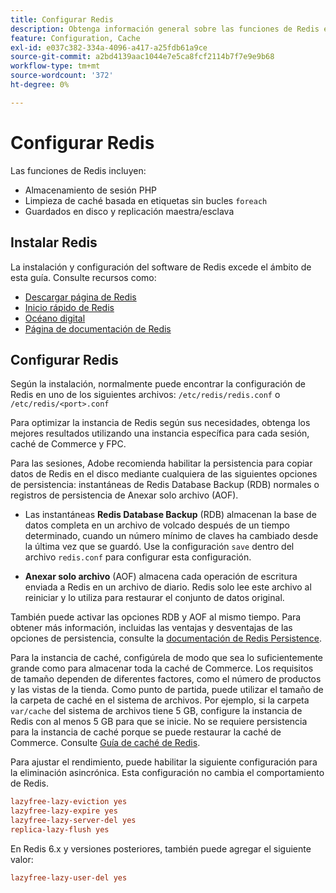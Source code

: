 ```yaml
---
title: Configurar Redis
description: Obtenga información general sobre las funciones de Redis e inicie la configuración de Redis.
feature: Configuration, Cache
exl-id: e037c382-334a-4096-a417-a25fdb61a9ce
source-git-commit: a2bd4139aac1044e7e5ca8fcf2114b7f7e9e9b68
workflow-type: tm+mt
source-wordcount: '372'
ht-degree: 0%

---
```


# Configurar Redis

Las funciones de Redis incluyen:

- Almacenamiento de sesión PHP
- Limpieza de caché basada en etiquetas sin bucles `foreach`
- Guardados en disco y replicación maestra/esclava

## Instalar Redis

La instalación y configuración del software de Redis excede el ámbito de esta guía. Consulte recursos como:

- [Descargar página de Redis](https://redis.io/download)
- [Inicio rápido de Redis](https://redis.io/docs/getting-started/)
- [Océano digital](https://www.digitalocean.com/community/tutorials/how-to-install-and-use-redis)
- [Página de documentación de Redis](https://redis.io/docs)

## Configurar Redis

Según la instalación, normalmente puede encontrar la configuración de Redis en uno de los siguientes archivos: `/etc/redis/redis.conf` o `/etc/redis/<port>.conf`

Para optimizar la instancia de Redis según sus necesidades, obtenga los mejores resultados utilizando una instancia específica para cada sesión, caché de Commerce y FPC.

Para las sesiones, Adobe recomienda habilitar la persistencia para copiar datos de Redis en el disco mediante cualquiera de las siguientes opciones de persistencia: instantáneas de Redis Database Backup (RDB) normales o registros de persistencia de Anexar solo archivo (AOF).

- Las instantáneas **Redis Database Backup** (RDB) almacenan la base de datos completa en un archivo de volcado después de un tiempo determinado, cuando un número mínimo de claves ha cambiado desde la última vez que se guardó. Use la configuración `save` dentro del archivo `redis.conf` para configurar esta configuración.

- **Anexar solo archivo** (AOF) almacena cada operación de escritura enviada a Redis en un archivo de diario. Redis solo lee este archivo al reiniciar y lo utiliza para restaurar el conjunto de datos original.

También puede activar las opciones RDB y AOF al mismo tiempo. Para obtener más información, incluidas las ventajas y desventajas de las opciones de persistencia, consulte la [documentación de Redis Persistence](https://redis.io/topics/persistence).

Para la instancia de caché, configúrela de modo que sea lo suficientemente grande como para almacenar toda la caché de Commerce. Los requisitos de tamaño dependen de diferentes factores, como el número de productos y las vistas de la tienda. Como punto de partida, puede utilizar el tamaño de la carpeta de caché en el sistema de archivos. Por ejemplo, si la carpeta `var/cache` del sistema de archivos tiene 5 GB, configure la instancia de Redis con al menos 5 GB para que se inicie. No se requiere persistencia para la instancia de caché porque se puede restaurar la caché de Commerce. Consulte [Guía de caché de Redis](https://redis.io/docs/manual/eviction/).

Para ajustar el rendimiento, puede habilitar la siguiente configuración para la eliminación asincrónica. Esta configuración no cambia el comportamiento de Redis.

```ini
lazyfree-lazy-eviction yes
lazyfree-lazy-expire yes
lazyfree-lazy-server-del yes
replica-lazy-flush yes
```

En Redis 6.x y versiones posteriores, también puede agregar el siguiente valor:

```ini
lazyfree-lazy-user-del yes
```
